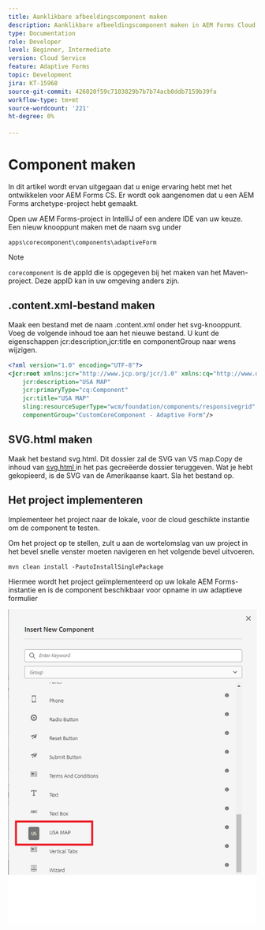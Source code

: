```yaml
---
title: Aanklikbare afbeeldingscomponent maken
description: Aanklikbare afbeeldingscomponent maken in AEM Forms Cloud Service
type: Documentation
role: Developer
level: Beginner, Intermediate
version: Cloud Service
feature: Adaptive Forms
topic: Development
jira: KT-15968
source-git-commit: 426020f59c7103829b7b7b74acb0ddb7159b39fa
workflow-type: tm+mt
source-wordcount: '221'
ht-degree: 0%

---
```


# Component maken

In dit artikel wordt ervan uitgegaan dat u enige ervaring hebt met het ontwikkelen voor AEM Forms CS. Er wordt ook aangenomen dat u een AEM Forms archetype-project hebt gemaakt.

Open uw AEM Forms-project in IntelliJ of een andere IDE van uw keuze. Een nieuw knooppunt maken met de naam svg under

```
apps\corecomponent\components\adaptiveForm
```

>[!NOTE]
>
> ``corecomponent`` is de appId die is opgegeven bij het maken van het Maven-project. Deze appID kan in uw omgeving anders zijn.


## .content.xml-bestand maken

Maak een bestand met de naam .content.xml onder het svg-knooppunt. Voeg de volgende inhoud toe aan het nieuwe bestand. U kunt de eigenschappen jcr:description,jcr:title en componentGroup naar wens wijzigen.

```xml
<?xml version="1.0" encoding="UTF-8"?>
<jcr:root xmlns:jcr="http://www.jcp.org/jcr/1.0" xmlns:cq="http://www.day.com/jcr/cq/1.0" xmlns:sling="http://sling.apache.org/jcr/sling/1.0"
    jcr:description="USA MAP"
    jcr:primaryType="cq:Component"
    jcr:title="USA MAP"
    sling:resourceSuperType="wcm/foundation/components/responsivegrid"
    componentGroup="CustomCoreComponent - Adaptive Form"/>
```

## SVG.html maken

Maak het bestand svg.html. Dit dossier zal de SVG van VS map.Copy de inhoud van [ svg.html ](assets/svg.html) in het pas gecreëerde dossier teruggeven. Wat je hebt gekopieerd, is de SVG van de Amerikaanse kaart. Sla het bestand op.

## Het project implementeren

Implementeer het project naar de lokale, voor de cloud geschikte instantie om de component te testen.

Om het project op te stellen, zult u aan de wortelomslag van uw project in het bevel snelle venster moeten navigeren en het volgende bevel uitvoeren.

```
mvn clean install -PautoInstallSinglePackage
```

Hiermee wordt het project geïmplementeerd op uw lokale AEM Forms-instantie en is de component beschikbaar voor opname in uw adaptieve formulier

![ usa-kaart ](./assets/usa-map.png)